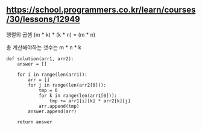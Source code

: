 ## https://school.programmers.co.kr/learn/courses/30/lessons/12949
행렬의 곱셈 (m * k) * (k * n) = (m * n)

총 계산해야하는 갯수는 m * n * k

```
def solution(arr1, arr2):
    answer = []

    for i in range(len(arr1)):
        arr = []
        for j in range(len(arr2[0])):
            tmp = 0
            for k in range(len(arr1[0])):
                tmp += arr1[i][k] * arr2[k][j]
            arr.append(tmp)
        answer.append(arr)

    return answer